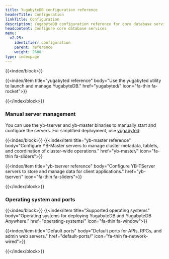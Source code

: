 ```yaml
---
title: YugabyteDB configuration reference
headerTitle: Configuration
linkTitle: Configuration
description: YugabyteDB configuration reference for core database services, including yb-tserver, yb-master, and yugabyted.
headcontent: Configure core database services
menu:
  v2.25:
    identifier: configuration
    parent: reference
    weight: 2600
type: indexpage
---
```


{{<index/block>}}

  {{<index/item
      title="yugabyted reference"
      body="Use the yugabyted utility to launch and manage YugabyteDB."
      href="yugabyted/"
      icon="fa-thin fa-rocket">}}

{{</index/block>}}

### Manual server management

You can use the yb-tserver and yb-master binaries to manually start and configure the servers. For simplified deployment, use [yugabyted](./yugabyted/).

{{<index/block>}}
  {{<index/item
      title="yb-master reference"
      body="Configure YB-Master servers to manage cluster metadata, tablets, and coordination of cluster-wide operations."
      href="yb-master/"
      icon="fa-thin fa-sliders">}}

  {{<index/item
      title="yb-tserver reference"
      body="Configure YB-TServer servers to store and manage data for client applications."
      href="yb-tserver/"
      icon="fa-thin fa-sliders">}}

{{</index/block>}}

### Operating system and ports

{{<index/block>}}
  {{<index/item
      title="Supported operating systems"
      body="Operating systems for deploying YugabyteDB and YugabyteDB Anywhere."
      href="operating-systems/"
      icon="fa-thin fa-window">}}

  {{<index/item
      title="Default ports"
      body="Default ports for APIs, RPCs, and admin web servers."
      href="default-ports/"
      icon="fa-thin fa-network-wired">}}

{{</index/block>}}
